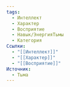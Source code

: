 ```yaml
---
tags:
  - Интеллект
  - Характер
  - Восприятие
  - Навык/ЭнергияТьмы
  - Категория
Ссылки:
  - "[[Интеллект]]"
  - "[[Характер]]"
  - "[[Восприятие]]"
Источник:
  - Тьма
---
```

